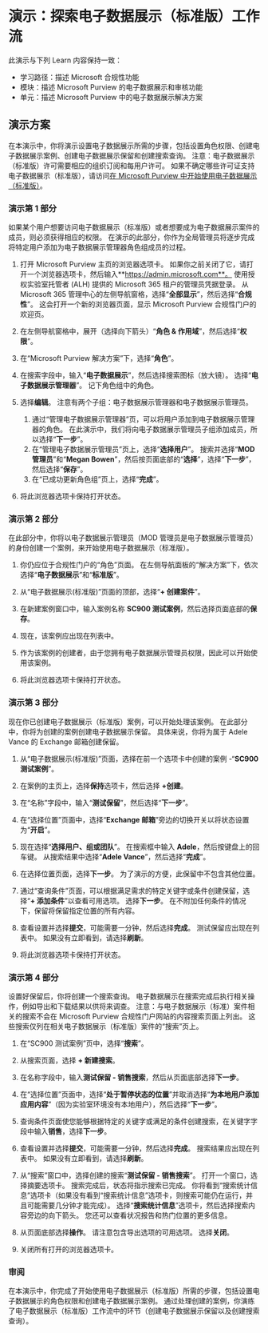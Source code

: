 <!---
---
Demo: Title: 'Explore the eDiscovery (Standard) workflow' Learning Path/Module/Unit: '学习路径：描述 Microsoft 合规性功能；模块 5：描述 Microsoft Purview 的电子数据展示和审核功能；第 2 单元：描述 Microsoft 365 中的电子数据展示解决方案'
---
--->

# 演示：探索电子数据展示（标准版）工作流

此演示与下列 Learn 内容保持一致：

- 学习路径：描述 Microsoft 合规性功能
- 模块：描述 Microsoft Purview 的电子数据展示和审核功能
- 单元：描述 Microsoft Purview 中的电子数据展示解决方案

## 演示方案

在本演示中，你将演示设置电子数据展示所需的步骤，包括设置角色权限、创建电子数据展示案例、创建电子数据展示保留和创建搜索查询。  注意：电子数据展示（标准版）许可需要相应的组织订阅和每用户许可。 如果不确定哪些许可证支持电子数据展示（标准版），请访问[在 Microsoft Purview 中开始使用电子数据展示（标准版）](https://docs.microsoft.com/microsoft-365/compliance/get-started-core-ediscovery?view=o365-worldwide)。

### 演示第 1 部分

如果某个用户想要访问电子数据展示（标准版）或者想要成为电子数据展示案件的成员，则必须获得相应的权限。 在演示的此部分，你作为全局管理员将逐步完成将特定用户添加为电子数据展示管理器角色组成员的过程。

1. 打开 Microsoft Purview 主页的浏览器选项卡。  如果你之前关闭了它，请打开一个浏览器选项卡，然后输入**https://admin.microsoft.com**。 使用授权实验室托管者 (ALH) 提供的 Microsoft 365 租户的管理员凭据登录。 从 Microsoft 365 管理中心的左侧导航窗格，选择“**全部显示**”，然后选择“**合规性**”。  这会打开一个新的浏览器页面，显示 Microsoft Purview 合规性门户的欢迎页。  

1. 在左侧导航窗格中，展开（选择向下箭头）“**角色 & 作用域**”，然后选择“**权限**”。

1. 在“Microsoft Purview 解决方案”下，选择“**角色**”。

1. 在搜索字段中，输入“**电子数据展示**”，然后选择搜索图标（放大镜）。  选择“**电子数据展示管理器**”。  记下角色组中的角色。

1. 选择**编辑**。  注意有两个子组：电子数据展示管理器和电子数据展示管理员。  
    1. 通过“管理电子数据展示管理器”页，可以将用户添加到电子数据展示管理器的角色。 在此演示中，我们将向电子数据展示管理员子组添加成员，所以选择“**下一步**”。
    1. 在“管理电子数据展示管理员”页上，选择“**选择用户**”。 搜索并选择“**MOD 管理员**”和“**Megan Bowen**”，然后按页面底部的“**选择**”，选择“**下一步**”，然后选择“**保存**”。
    1. 在“已成功更新角色组”页上，选择“**完成**”。

1. 将此浏览器选项卡保持打开状态。

### 演示第 2 部分

在此部分中，你将以电子数据展示管理员（MOD 管理员是电子数据展示管理员）的身份创建一个案例，来开始使用电子数据展示（标准版）。

1. 你仍应位于合规性门户的“角色”页面。 在左侧导航面板的“解决方案”下，依次选择“**电子数据展示**”和“**标准版**”。

1. 从“电子数据展示(标准版)”页面的顶部，选择“**+ 创建案件**”。

1. 在新建案例窗口中，输入案例名称 **SC900 测试案例**，然后选择页面底部的**保存**。

1. 现在，该案例应出现在列表中。

1. 作为该案例的创建者，由于您拥有电子数据展示管理员权限，因此可以开始使用该案例。  

1. 将此浏览器选项卡保持打开状态。

### 演示第 3 部分

现在你已创建电子数据展示（标准版）案例，可以开始处理该案例。  在此部分中，你将为创建的案例创建电子数据展示保留。  具体来说，你将为属于 Adele Vance 的 Exchange 邮箱创建保留。

1. 从“电子数据展示(标准版)”页面，选择在前一个选项卡中创建的案例 -“**SC900 测试案例**”。

1. 在案例的主页上，选择**保持**选项卡，然后选择 **+创建**。

1. 在“名称”字段中，输入“**测试保留**”，然后选择“**下一步**”。

1. 在“选择位置”页面中，选择“**Exchange 邮箱**”旁边的切换开关以将状态设置为“**开启**”。  

1. 现在选择“**选择用户、组或团队**”。  在搜索框中输入 **Adele**，然后按键盘上的回车键。 从搜索结果中选择“**Adele Vance**”，然后选择“**完成**”。

1. 在选择位置页面，选择**下一步**。  为了演示的方便，此保留中不包含其他位置。

1. 通过“查询条件”页面，可以根据满足需求的特定关键字或条件创建保留，选择“**+ 添加条件**”以查看可用选项。  选择**下一步**。 在不附加任何条件的情况下，保留将保留指定位置的所有内容。

1. 查看设置并选择**提交**，可能需要一分钟，然后选择**完成**。  测试保留应出现在列表中。  如果没有立即看到，请选择**刷新**。

1. 将此浏览器选项卡保持打开状态。

### 演示第 4 部分

设置好保留后，你将创建一个搜索查询。  电子数据展示在搜索完成后执行相关操作，例如导出和下载结果以供将来调查。   注意：与电子数据展示（标准）案件相关的搜索不会在 Microsoft Purview 合规性门户网站的内容搜索页面上列出。 这些搜索仅列在相关电子数据展示（标准版）案件的“搜索”页上。

1. 在“SC900 测试案例”页中，选择“**搜索**”。

1. 从搜索页面，选择 **+ 新建搜索**。

1. 在名称字段中，输入**测试保留 - 销售搜索**，然后从页面底部选择**下一步**。

1. 在“选择位置”页面中，选择“**处于暂停状态的位置**”并取消选择“**为本地用户添加应用内容**”（因为实验室环境没有本地用户），然后选择“**下一步**”。

1. 查询条件页面使您能够根据特定的关键字或满足的条件创建搜索，在关键字字段中输入**销售**，选择**下一步**。

1. 查看设置并选择**提交**，可能需要一分钟，然后选择**完成**。  搜索结果应出现在列表中。  如果没有立即看到，请选择**刷新**。

1. 从“搜索”窗口中，选择创建的搜索“**测试保留 - 销售搜索**”。  打开一个窗口，选择摘要选项卡。  搜索完成后，状态将指示搜索已完成。  你将看到“搜索统计信息”选项卡（如果没有看到“搜索统计信息”选项卡，则搜索可能仍在运行，并且可能需要几分钟才能完成）。  选择“**搜索统计信息**”选项卡，然后选择搜索内容旁边的向下箭头。  您还可以查看状况报告和热门位置的更多信息。  

1. 从页面底部选择**操作**。  请注意包含导出选项的可用选项。 选择**关闭**。

1. 关闭所有打开的浏览器选项卡。

### 审阅

在本演示中，你完成了开始使用电子数据展示（标准版）所需的步骤，包括设置电子数据展示的角色权限和创建电子数据展示案例。  通过处理创建的案例，你演练了电子数据展示（标准版）工作流中的环节（创建电子数据展示保留以及创建搜索查询）。
